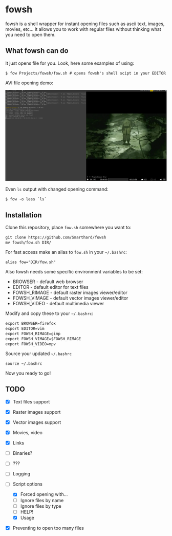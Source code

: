 # fowsh 
fowsh is a shell wrapper for instant opening files such as ascii text, images, movies, etc... It allows you to work with regular files without thinking what you need to open them.

## What fowsh can do

It just opens file for you. Look, here some examples of using:

```shell
$ fow Projects/fowsh/fow.sh # opens fowsh's shell scipt in your EDITOR
```

AVI file opening demo:

![demo mpv](https://github.com/Smarthard/fowsh/blob/master/images/demo_mpv.png)

Even `ls` output with changed opening command:

```shell
$ fow -o less `ls`
```

## Installation

Clone this repository, place `fow.sh` somewhere you want to:
```shell
git clone https://github.com/Smarthard/fowsh
mv fowsh/fow.sh DIR/
```

For fast access make an alias to `fow.sh` in your `~/.bashrc`:
```shell
alias fow="DIR/fow.sh"
```

Also fowsh needs some specific environment variables to be set:
- BROWSER - default web browser
- EDITOR - default editor for text files
- FOWSH\_RIMAGE - default raster images viewer/editor
- FOWSH\_VIMAGE - default vector images viewer/editor
- FOWSH\_VIDEO - default multimedia viewer

Modify and copy these to your `~/.bashrc`:
```shell
export BROWSER=firefox
export EDITOR=vim
export FOWSH_RIMAGE=gimp
export FOWSH_VIMAGE=$FOWSH_RIMAGE
export FOWSH_VIDEO=mpv
```

Source your updated `~/.bashrc`
```shell
source ~/.bashrc
```

Now you ready to go!

## TODO
- [x] Text files support
- [x] Raster images support
- [x] Vector images support
- [x] Movies, video
- [x] Links
- [ ] Binaries?
- [ ] ???
- [ ] Logging
- [ ] Script options
   - [x] Forced opening with...
   - [ ] Ignore files by name
   - [ ] Ignore files by type
   - [ ] HELP!
   - [x] Usage
- [x] Preventing to open too many files

